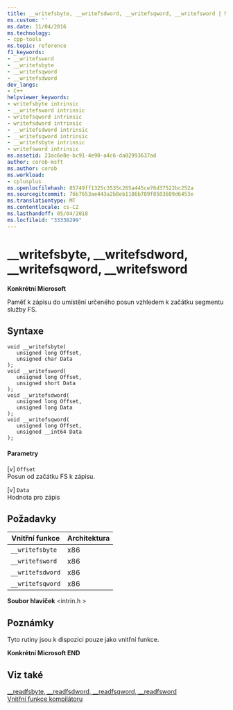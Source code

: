 ```yaml
---
title: __writefsbyte, __writefsdword, __writefsqword, __writefsword | Microsoft Docs
ms.custom: ''
ms.date: 11/04/2016
ms.technology:
- cpp-tools
ms.topic: reference
f1_keywords:
- __writefsword
- __writefsbyte
- __writefsqword
- __writefsdword
dev_langs:
- C++
helpviewer_keywords:
- writefsbyte intrinsic
- __writefsword intrinsic
- writefsqword intrinsic
- writefsdword intrinsic
- __writefsdword intrinsic
- __writefsqword intrinsic
- __writefsbyte intrinsic
- writefsword intrinsic
ms.assetid: 23ac6e8e-bc91-4e90-a4c6-da02993637ad
author: corob-msft
ms.author: corob
ms.workload:
- cplusplus
ms.openlocfilehash: 85749ff1325c3535c265a445ce76d37522bc252a
ms.sourcegitcommit: 76b7653ae443a2b8eb1186b789f8503609d6453e
ms.translationtype: MT
ms.contentlocale: cs-CZ
ms.lasthandoff: 05/04/2018
ms.locfileid: "33338299"
---
```

# <a name="writefsbyte-writefsdword-writefsqword-writefsword"></a>__writefsbyte, __writefsdword, __writefsqword, __writefsword
**Konkrétní Microsoft**  
  
 Paměť k zápisu do umístění určeného posun vzhledem k začátku segmentu služby FS.  
  
## <a name="syntax"></a>Syntaxe  
  
```  
void __writefsbyte(   
   unsigned long Offset,   
   unsigned char Data   
);  
void __writefsword(   
   unsigned long Offset,   
   unsigned short Data   
);  
void __writefsdword(   
   unsigned long Offset,   
   unsigned long Data   
);  
void __writefsqword(   
   unsigned long Offset,   
   unsigned __int64 Data   
);  
```  
  
#### <a name="parameters"></a>Parametry  
 [v] `Offset`  
 Posun od začátku FS k zápisu.  
  
 [v] `Data`  
 Hodnota pro zápis  
  
## <a name="requirements"></a>Požadavky  
  
|Vnitřní funkce|Architektura|  
|---------------|------------------|  
|`__writefsbyte`|x86|  
|`__writefsword`|x86|  
|`__writefsdword`|x86|  
|`__writefsqword`|x86|  
  
 **Soubor hlaviček** \<intrin.h >  
  
## <a name="remarks"></a>Poznámky  
 Tyto rutiny jsou k dispozici pouze jako vnitřní funkce.  
  
**Konkrétní Microsoft END**  
  
## <a name="see-also"></a>Viz také  
 [__readfsbyte, \__readfsdword, \__readfsqword, \__readfsword](../intrinsics/readfsbyte-readfsdword-readfsqword-readfsword.md)   
 [Vnitřní funkce kompilátoru](../intrinsics/compiler-intrinsics.md)
